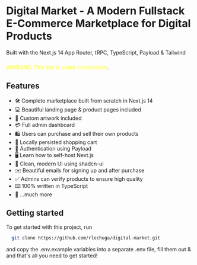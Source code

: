 # Digital Market - A Modern Fullstack E-Commerce Marketplace for Digital Products

Built with the Next.js 14 App Router, tRPC, TypeScript, Payload & Tailwind

###
<span style="color:yellow">WARNING: This site is under construction</span>.

## Features

- 🛠️ Complete marketplace built from scratch in Next.js 14
- 💻 Beautiful landing page & product pages included
- 🎨 Custom artwork included
- 💳 Full admin dashboard
- 🛍️ Users can purchase and sell their own products
- 🛒 Locally persisted shopping cart
- 🔑 Authentication using Payload
- 🖥️ Learn how to self-host Next.js
- 🌟 Clean, modern UI using shadcn-ui
- ✉️ Beautiful emails for signing up and after purchase
- ✅ Admins can verify products to ensure high quality
- ⌨️ 100% written in TypeScript
- 🎁 ...much more

## Getting started

To get started with this project, run

```bash
  git clone https://github.com/rlechuga/digital-market.git
```

and copy the .env.example variables into a separate .env file, fill them out & and that's all you need to get started!
